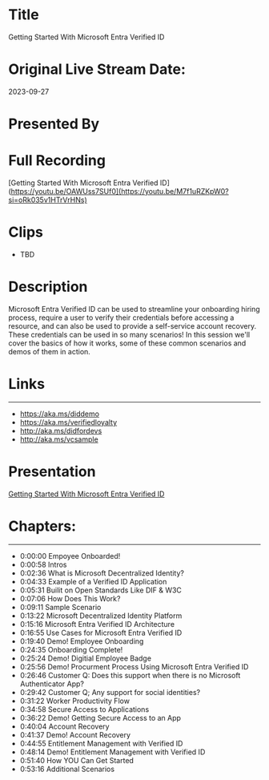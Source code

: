 # Title
Getting Started With Microsoft Entra Verified ID

# Original Live Stream Date:
2023-09-27

# Presented By 


# Full Recording
[Getting Started With Microsoft Entra Verified ID](https://youtu.be/OAWUss7SUf0](https://youtu.be/M7f1uRZKpW0?si=oRk035v1HTrVrHNs)

# Clips
- TBD
  
# Description
Microsoft Entra Verified ID can be used to streamline your onboarding hiring process, require a user to verify their credentials before accessing a resource, and can also be used to provide a self-service account recovery. These credentials can be used in so many scenarios! In this session we'll cover the basics of how it works, some of these common scenarios and demos of them in action. 

# Links
------------------------------------------
- https://aka.ms/diddemo 
- https://aka.ms/verifiedloyalty 
- http://aka.ms/didfordevs
- http://aka.ms/vcsample

# Presentation

[Getting Started With Microsoft Entra Verified ID](https://github.com/425show/shows/blob/main/2023/Sept/GettingStarted_MSFTEntra_VerifiedID/425show_2023-09-MSFT_Entra_Verified_ID.pdf)

# Chapters:
---------------------------
- 0:00:00 Empoyee Onboarded!
- 0:00:58 Intros
- 0:02:36 What is Microsoft Decentralized Identity?
- 0:04:33 Example of a Verified ID Application 
- 0:05:31 Builit on Open Standards Like DIF & W3C
- 0:07:06 How Does This Work?
- 0:09:11 Sample Scenario
- 0:13:22 Microsoft Decentralized Identity Platform
- 0:15:16 Microsoft Entra Verified ID Architecture
- 0:16:55 Use Cases for Microsoft Entra Verified ID
- 0:19:40 Demo! Employee Onboarding
- 0:24:35 Onboarding Complete!
- 0:25:24 Demo! Digitial Employee Badge
- 0:25:56 Demo! Procurment Process Using Microsoft Entra Verified ID
- 0:26:46 Customer Q: Does this support when there is no Microsoft Authenticator App?
- 0:29:42 Customer Q; Any support for social identities?
- 0:31:22 Worker Productivity Flow
- 0:34:58 Secure Access to Applications
- 0:36:22 Demo! Getting Secure Access to an App
- 0:40:04 Account Recovery
- 0:41:37 Demo! Account Recovery
- 0:44:55 Entitlement Management with Verified ID
- 0:48:14 Demo! Entitlement Management with Verified ID
- 0:51:40 How YOU Can Get Started
- 0:53:16 Additional Scenarios
